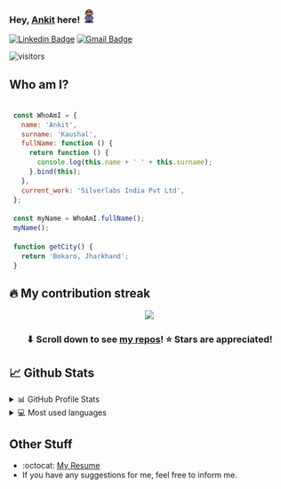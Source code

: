 ### Hey, [Ankit](https://www.ankitkaushal.in.net/) here! <img src="https://github.com/ankit-kaushal/ankit-kaushal/blob/master/Assets/Mario_Hello_Big.gif" width="25px">

[![Linkedin Badge](https://img.shields.io/badge/-ankit-blue?style=flat-square&logo=Linkedin&logoColor=white&link=https://www.linkedin.com/in/ankit-kaushal/)](https://www.linkedin.com/in/ankit-kaushal/) [![Gmail Badge](https://img.shields.io/badge/-ankitkaushal288@gmail.com-c14438?style=flat-square&logo=Gmail&logoColor=white&link=mailto:ankitkaushal288@gmail.com)](mailto:ankitkaushal288@gmail.com)
<p align="left"> 
  
  ![visitors](https://visitor-badge.laobi.icu/badge?page_id=ankit-kaushal) 
  
</p>


 ## Who am I?
 ```javascript

  const WhoAmI = {
    name: 'Ankit',
    surname: 'Kaushal',
    fullName: function () {
      return function () {
        console.log(this.name + ' ' + this.surname);
      }.bind(this);
    },
    current_work: 'Silverlabs India Pvt Ltd',
  };

  const myName = WhoAmI.fullName();
  myName();
	
  function getCity() {
    return 'Bokaro, Jharkhand';
  }

 ```

## 🔥 My contribution streak

<p align="center">
  <a href="https://github.com/ankit-kaushal/github-readme-streak-stats">
    <img src="https://streak-stats.vercel.app/?user=ankit-kaushal&theme=default&hide_border=false"/>
  </a>
</p>

<h3 align="center">⬇ Scroll down to see <a href="https://github.com/ankit-kaushal?tab=repositories">my repos</a>! ⭐ Stars are appreciated!</h3>


## 📈 Github Stats

<!-- https://github.com/anuraghazra/github-readme-stats -->
<details>
  <summary>📊 GitHub Profile Stats</summary>
  <br/>
  <a href="https://github.com/ankit-kaushal/github-readme-stats"><img alt="ankit-kaushal's Github Stats" src="https://github-readme-stats.vercel.app/api?username=ankit-kaushal&show_icons=true&count_private=true&hide=" /></a>https://streak-stats.vercel.app/?user=ankit-kaushal&theme=default&hide_border=false
</details>

<details> 
  <summary>💻 Most used languages</summary>
  <br/>
  <a href="https://github.com/ankit-kaushal/github-readme-stats"><img alt="Ankit Kaushal's Top Languages" src="https://github-readme-stats.vercel.app/api/top-langs/?username=ankit-kaushal&langs_count=10&layout=compact#" /></a>
  <br/>
  <b>Note:</b> This chart is only a metric of which languages my public code on GitHub consists of and does not reflect my experience or skill level.
</details>

## Other Stuff
  - :octocat: [My Resume](https://kpin.in/ankits_resume)
  - If you have any suggestions for me, feel free to inform me.
